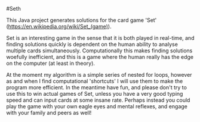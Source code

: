 #Seth

This Java project generates solutions for the card game 'Set' (https://en.wikipedia.org/wiki/Set_(game)).

Set is an interesting game in the sense that it is both played in real-time, and finding solutions quickly is dependent on the human ability to analyse multiple cards simultaneously. Computationally this makes finding solutions woefully inefficient, and this is a game where the human really has the edge on the computer (at least in theory).

At the moment my algorithm is a simple series of nested for loops, however as and when I find computational 'shortcuts' I will use them to make the program more efficient. 
In the meantime have fun, and please don't try to use this to win actual games of Set, unless you have a very good typing speed and can input cards at some insane rate. Perhaps instead you could play the game with your own eagle eyes and mental reflexes, and engage with your family and peers as well!
